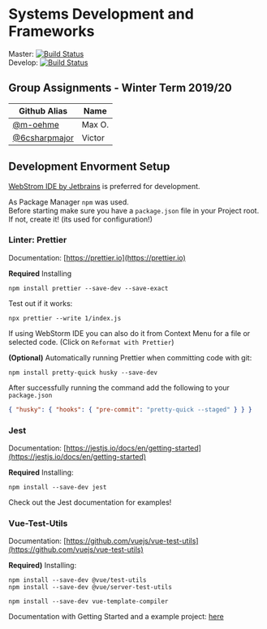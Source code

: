 # Systems Development and Frameworks

Master: [![Build Status](https://travis-ci.com/m-oehme/Systems-Development-and-Frameworks.svg?branch=master)](https://travis-ci.com/m-oehme/Systems-Development-and-Frameworks)  
Develop: [![Build Status](https://travis-ci.com/m-oehme/Systems-Development-and-Frameworks.svg?branch=develop)](https://travis-ci.com/m-oehme/Systems-Development-and-Frameworks)

## Group Assignments - Winter Term 2019/20

| Github Alias                                     | Name   |
| ------------------------------------------------ | ------ |
| [@m-oehme](https://github.com/m-oehme)           | Max O. |
| [@6csharpmajor](https://github.com/6csharpmajor) | Victor |

## Development Envorment Setup

[WebStrom IDE by Jetbrains](https://www.jetbrains.com/webstorm/) is preferred for development.

As Package Manager `npm` was used.  
Before starting make sure you have a `package.json` file in your Project root. If not, create it! (its used for configuration!)

### Linter: Prettier

Documentation: [https://prettier.io](https://prettier.io)

**Required** Installing

```npm
npm install prettier --save-dev --save-exact
```

Test out if it works:

```npm
npx prettier --write 1/index.js
```

If using WebStorm IDE you can also do it from Context Menu for a file or selected code. (Click on `Reformat with Prettier`)

**(Optional)** Automatically running Prettier when committing code with git:

```npm
npm install pretty-quick husky --save-dev
```

After successfully running the command add the following to your `package.json`

```json
{ "husky": { "hooks": { "pre-commit": "pretty-quick --staged" } } }
```

### Jest

Documentation: [https://jestjs.io/docs/en/getting-started](https://jestjs.io/docs/en/getting-started)

**Required** Installing:

```npm
npm install --save-dev jest
```

Check out the Jest documentation for examples!

### Vue-Test-Utils

Documentation: [https://github.com/vuejs/vue-test-utils](https://github.com/vuejs/vue-test-utils)

**Required)** Installing:

```npm
npm install --save-dev @vue/test-utils
npm install --save-dev @vue/server-test-utils

npm install --save-dev vue-template-compiler
```

Documentation with Getting Started and a example project: [here](https://vue-test-utils.vuejs.org/guides/getting-started.html)
